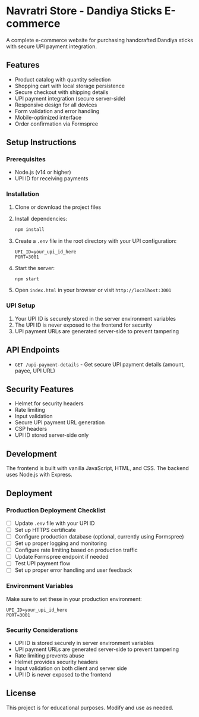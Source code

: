 # Navratri Store - Dandiya Sticks E-commerce

A complete e-commerce website for purchasing handcrafted Dandiya sticks with secure UPI payment integration.

## Features

- Product catalog with quantity selection
- Shopping cart with local storage persistence
- Secure checkout with shipping details
- UPI payment integration (secure server-side)
- Responsive design for all devices
- Form validation and error handling
- Mobile-optimized interface
- Order confirmation via Formspree

## Setup Instructions

### Prerequisites

- Node.js (v14 or higher)
- UPI ID for receiving payments

### Installation

1. Clone or download the project files
2. Install dependencies:
   ```bash
   npm install
   ```

3. Create a `.env` file in the root directory with your UPI configuration:
    ```
    UPI_ID=your_upi_id_here
    PORT=3001
    ```

4. Start the server:
   ```bash
   npm start
   ```

5. Open `index.html` in your browser or visit `http://localhost:3001`

### UPI Setup

1. Your UPI ID is securely stored in the server environment variables
2. The UPI ID is never exposed to the frontend for security
3. UPI payment URLs are generated server-side to prevent tampering

## API Endpoints

- `GET /upi-payment-details` - Get secure UPI payment details (amount, payee, UPI URL)

## Security Features

- Helmet for security headers
- Rate limiting
- Input validation
- Secure UPI payment URL generation
- CSP headers
- UPI ID stored server-side only

## Development

The frontend is built with vanilla JavaScript, HTML, and CSS. The backend uses Node.js with Express.

## Deployment

### Production Deployment Checklist

- [ ] Update `.env` file with your UPI ID
- [ ] Set up HTTPS certificate
- [ ] Configure production database (optional, currently using Formspree)
- [ ] Set up proper logging and monitoring
- [ ] Configure rate limiting based on production traffic
- [ ] Update Formspree endpoint if needed
- [ ] Test UPI payment flow
- [ ] Set up proper error handling and user feedback

### Environment Variables

Make sure to set these in your production environment:
```
UPI_ID=your_upi_id_here
PORT=3001
```

### Security Considerations

- UPI ID is stored securely in server environment variables
- UPI payment URLs are generated server-side to prevent tampering
- Rate limiting prevents abuse
- Helmet provides security headers
- Input validation on both client and server side
- UPI ID is never exposed to the frontend

## License

This project is for educational purposes. Modify and use as needed.